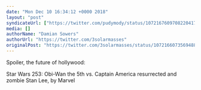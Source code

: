 ```yaml
---
date: "Mon Dec 10 16:34:12 +0000 2018"
layout: "post"
syndicateUrl: ["https://twitter.com/pudymody/status/1072167609708220417"]
media: []
authorName: "Damian Sowers"
authorUrl: "https://twitter.com/3solarmasses"
originalPost: "https://twitter.com/3solarmasses/status/1072166073569488896"
---
```

Spoiler, the future of hollywood:

Star Wars 253: Obi-Wan the 5th vs. Captain America resurrected and zombie Stan Lee, by Marvel